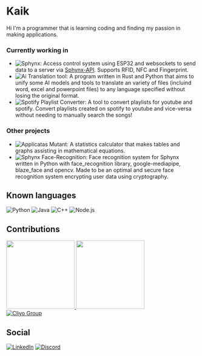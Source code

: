 # Kaik
Hi I'm a programmer that is learning coding and finding my passion in making applications.

### Currently working in
- ![Sphynx](https://github.com/cliyo/sphynx-esp32/):
  Access control system using ESP32 and websockets to send data to a server via [Sphynx-API](https://github.com/cliyo/sphynx-api). Supports RFID, NFC and Fingerprint.
- ![Ai Translation tool](https://github.com/snootic/ai-office-translator/):
  A program written in Rust and Python that aims to unify some AI models and tools to translate an variety of files (incluind word, excel and powerpoint files) to any language specified without losing the original format.
- ![Spotify Playlist Converter](https://github.com/Snootic/yt-stpfy-playlist-converter):
  A tool to convert playlists for youtube and spotify. Convert playlists created on spotify to youtube and vice-versa without needing to manually search the songs!

### Other projects
- ![Applicatas Mutant](https://github.com/snootic/applicatas-mutant/):
  A statistics calculator that makes tables and graphs assisting in mathematical equations.
- ![Sphynx Face-Recognition](https://github.com/cliyo/face-recognition):
  Face recognition system for Sphynx written in Python with face_recognition library, google-mediapipe, blaze_face and opencv. Made to be an optimal and secure face recognition system encrypting user data using cryptography.
 

## Known languages
![Python](https://img.shields.io/badge/Python-3776AB?logo=python&logoColor=fff)
![Java](https://img.shields.io/badge/Java-%23ED8B00.svg?logo=openjdk&logoColor=white)
![C++](https://img.shields.io/badge/C++-%2300599C.svg?logo=c%2B%2B&logoColor=white)
![Node.js](https://img.shields.io/badge/Node.js-6DA55F?logo=node.js&logoColor=white)

## Contributions
<div>
  <a href="https://github.com/Snootic"><img height="180em" src="https://github-readme-stats.vercel.app/api?username=Snootic&theme=transparent&bg_color=000&border_color=4b0082&show_icons=true&icon_color=32174d&title_color=4b0082&text_color=FFF&include_all_commits=true"/>
  
  <img height="180em" src="https://github-readme-stats-git-masterrstaa-rickstaa.vercel.app/api/top-langs/?username=Snootic&layout=compact&langs_count=7&bg_color=000&border_color=4b0082&title_color=32174d&text_color=FFF&hide=css,html&role=OWNER,COLLABORATOR,ORGANIZATION_MEMBER"/>

</div>
  </a><a href="https://github.com/Cliyo"><img src="https://avatars.githubusercontent.com/u/166717333?s=200&v=4" alt="Cliyo Group"></a>
</div>

## Social
[![LinkedIn](https://img.shields.io/badge/LinkedIn-000?style=for-the-badge&logo=linkedin&logoColor=0E76A8)](https://www.linkedin.com/in/kaikmen/)
[![Discord](https://img.shields.io/badge/Discord-000?style=for-the-badge&logo=discord)](https://discord.com/users/365299549595631616)
